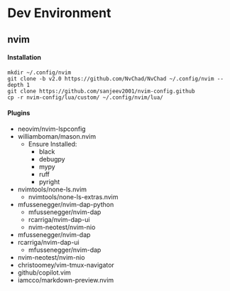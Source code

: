# Dev Environment

## nvim
#### Installation
```
mkdir ~/.config/nvim
git clone -b v2.0 https://github.com/NvChad/NvChad ~/.config/nvim --depth 1
git clone https://github.com/sanjeev2001/nvim-config.github
cp -r nvim-config/lua/custom/ ~/.config/nvim/lua/
```
#### Plugins
- neovim/nvim-lspconfig
- williamboman/mason.nvim
    - Ensure Installed:
        - black
        - debugpy
        - mypy
        - ruff
        - pyright
- nvimtools/none-ls.nvim
    - nvimtools/none-ls-extras.nvim
- mfussenegger/nvim-dap-python
    - mfussenegger/nvim-dap
    - rcarriga/nvim-dap-ui
    - nvim-neotest/nvim-nio
- mfussenegger/nvim-dap
- rcarriga/nvim-dap-ui
    - mfussenegger/nvim-dap
- nvim-neotest/nvim-nio 
- christoomey/vim-tmux-navigator 
- github/copilot.vim
- iamcco/markdown-preview.nvim
